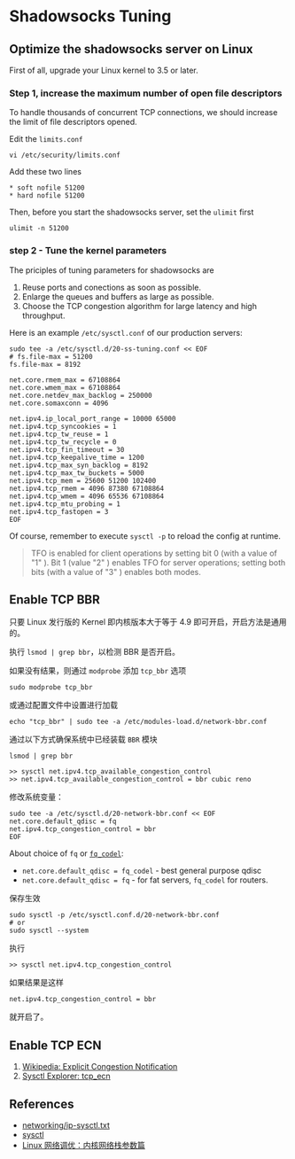 # Shadowsocks Tuning

## Optimize the shadowsocks server on Linux

First of all, upgrade your Linux kernel to 3.5 or later.

### Step 1, increase the maximum number of open file descriptors

To handle thousands of concurrent TCP connections, we should increase the limit
of file descriptors opened.

Edit the `limits.conf`

```shell
vi /etc/security/limits.conf
```

Add these two lines

```plain
* soft nofile 51200
* hard nofile 51200
```

Then, before you start the shadowsocks server, set the `ulimit` first

```shell
ulimit -n 51200
```

### step 2 - Tune the kernel parameters

The priciples of tuning parameters for shadowsocks are

1. Reuse ports and conections as soon as possible.
2. Enlarge the queues and buffers as large as possible.
3. Choose the TCP congestion algorithm for large latency and high throughput.

Here is an example `/etc/sysctl.conf` of our production servers:

```shell
sudo tee -a /etc/sysctl.d/20-ss-tuning.conf << EOF
# fs.file-max = 51200
fs.file-max = 8192

net.core.rmem_max = 67108864
net.core.wmem_max = 67108864
net.core.netdev_max_backlog = 250000
net.core.somaxconn = 4096

net.ipv4.ip_local_port_range = 10000 65000
net.ipv4.tcp_syncookies = 1
net.ipv4.tcp_tw_reuse = 1
net.ipv4.tcp_tw_recycle = 0
net.ipv4.tcp_fin_timeout = 30
net.ipv4.tcp_keepalive_time = 1200
net.ipv4.tcp_max_syn_backlog = 8192
net.ipv4.tcp_max_tw_buckets = 5000
net.ipv4.tcp_mem = 25600 51200 102400
net.ipv4.tcp_rmem = 4096 87380 67108864
net.ipv4.tcp_wmem = 4096 65536 67108864
net.ipv4.tcp_mtu_probing = 1
net.ipv4.tcp_fastopen = 3
EOF
```

Of course, remember to execute `sysctl -p` to reload the config at runtime.

> TFO is enabled for client operations by setting bit 0 (with a value of "1" ).
> Bit 1 (value "2" ) enables TFO for server operations; setting both bits (with
> a value of "3" ) enables both modes.

## Enable TCP BBR

只要 Linux 发行版的 Kernel 即内核版本大于等于 4.9 即可开启，开启方法是通用的。

执行 `lsmod | grep bbr`，以检测 BBR 是否开启。

如果没有结果，则通过 `modprobe` 添加 `tcp_bbr` 选项

```shell
sudo modprobe tcp_bbr
```

或通过配置文件中设置进行加载

```shell
echo "tcp_bbr" | sudo tee -a /etc/modules-load.d/network-bbr.conf
```

通过以下方式确保系统中已经装载 `BBR` 模块

    lsmod | grep bbr

    >> sysctl net.ipv4.tcp_available_congestion_control
    >> net.ipv4.tcp_available_congestion_control = bbr cubic reno

修改系统变量：

```shell
sudo tee -a /etc/sysctl.d/20-network-bbr.conf << EOF
net.core.default_qdisc = fq
net.ipv4.tcp_congestion_control = bbr
EOF
```

About choice of `fq` or
[`fq_codel`](https://www.bufferbloat.net/projects/codel/wiki/):

- `net.core.default_qdisc = fq_codel` - best general purpose qdisc
- `net.core.default_qdisc = fq` - for fat servers, `fq_codel` for routers.

保存生效

    sudo sysctl -p /etc/sysctl.conf.d/20-network-bbr.conf
    # or
    sudo sysctl --system

执行

    >> sysctl net.ipv4.tcp_congestion_control

如果结果是这样

    net.ipv4.tcp_congestion_control = bbr

就开启了。

## Enable TCP ECN

1. [Wikipedia: Explicit Congestion Notification](https://en.wikipedia.org/wiki/Explicit_Congestion_Notification)
2. [Sysctl Explorer: tcp_ecn](https://sysctl-explorer.net/net/ipv4/tcp_ecn)

## References

- [networking/ip-sysctl.txt](https://www.kernel.org/doc/Documentation/networking/ip-sysctl.txt)
- [sysctl](https://wiki.archlinux.org/title/sysctl)
- [Linux 网络调优：内核网络栈参数篇](https://www.starduster.me/2020/03/02/linux-network-tuning-kernel-parameter/)
